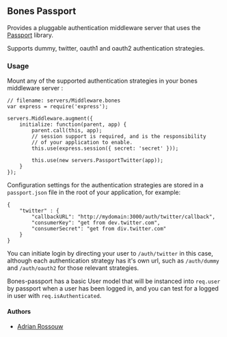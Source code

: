 Bones Passport
--------------
Provides a pluggable authentication middleware server that uses
the [Passport](https://github.com/jaredhanson/passport) library.

Supports dummy, twitter, oauth1 and oauth2 authentication strategies.

### Usage

Mount any of the supported authentication strategies in your bones middleware
server :


    // filename: servers/Middleware.bones
    var express = require('express');

    servers.Middleware.augment({
        initialize: function(parent, app) {
            parent.call(this, app);
            // session support is required, and is the responsibility
            // of your application to enable.
            this.use(express.session({ secret: 'secret' }));

            this.use(new servers.PassportTwitter(app));
        }
    });


Configuration settings for the authentication strategies are stored in a 
`passport.json` file in the root of your application, for example: 


    {
        "twitter" : {
            "callbackURL": "http://mydomain:3000/auth/twitter/callback",
            "consumerKey": "get from dev.twitter.com",
            "consumerSecret": "get from div.twitter.com"
        }
    }


You can initiate login by directing your user to `/auth/twitter` in this case,
although each authentication strategy has it's own url, such as `/auth/dummy`
and `/auth/oauth2` for those relevant strategies.

Bones-passport has a basic User model that will be instanced into `req.user`
by passport when a user has been logged in, and you can test for a logged in
user with `req.isAuthenticated`.

#### Authors

- [Adrian Rossouw](http://github.com/Vertice)

